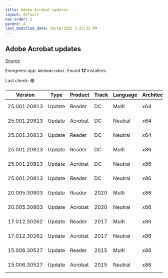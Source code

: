 ```yaml
---
title: Adobe Acrobat updates
layout: default
nav_order: 2
parent: A
last_modified_date: 19/10/2025 1:23:32 PM
---
```


## Adobe Acrobat updates

[Source](https://helpx.adobe.com/au/enterprise/using/deploying-acrobat.html)

Evergreen app: `AdobeAcrobat`. Found **12** installers.

Last check: 🟢

| Version      | Type   | Product | Track | Language | Architecture | URI                                                                                                                                                                                                                      |
| ------------ | ------ | ------- | ----- | -------- | ------------ | ------------------------------------------------------------------------------------------------------------------------------------------------------------------------------------------------------------------------ |
| 25.001.20813 | Update | Reader  | DC    | Multi    | x64          | [https://ardownload2.adobe.com/pub/adobe/acrobat/win/AcrobatDC/2500120813/AcroRdrDCx64Upd2500120813_MUI.msp](https://ardownload2.adobe.com/pub/adobe/acrobat/win/AcrobatDC/2500120813/AcroRdrDCx64Upd2500120813_MUI.msp) |
| 25.001.20813 | Update | Acrobat | DC    | Neutral  | x64          | [https://ardownload2.adobe.com/pub/adobe/acrobat/win/AcrobatDC/2500120813/AcrobatDCx64Upd2500120813.msp](https://ardownload2.adobe.com/pub/adobe/acrobat/win/AcrobatDC/2500120813/AcrobatDCx64Upd2500120813.msp)         |
| 25.001.20813 | Update | Reader  | DC    | Neutral  | x64          | [https://ardownload2.adobe.com/pub/adobe/acrobat/win/AcrobatDC/2500120813/AcroRdrDCx64Upd2500120813.msp](https://ardownload2.adobe.com/pub/adobe/acrobat/win/AcrobatDC/2500120813/AcroRdrDCx64Upd2500120813.msp)         |
| 25.001.20813 | Update | Reader  | DC    | Multi    | x86          | [https://ardownload2.adobe.com/pub/adobe/reader/win/AcrobatDC/2500120813/AcroRdrDCUpd2500120813_MUI.msp](https://ardownload2.adobe.com/pub/adobe/reader/win/AcrobatDC/2500120813/AcroRdrDCUpd2500120813_MUI.msp)         |
| 25.001.20813 | Update | Acrobat | DC    | Neutral  | x86          | [https://ardownload2.adobe.com/pub/adobe/acrobat/win/AcrobatDC/2500120813/AcrobatDCUpd2500120813.msp](https://ardownload2.adobe.com/pub/adobe/acrobat/win/AcrobatDC/2500120813/AcrobatDCUpd2500120813.msp)               |
| 25.001.20813 | Update | Reader  | DC    | Neutral  | x86          | [https://ardownload2.adobe.com/pub/adobe/reader/win/AcrobatDC/2500120813/AcroRdrDCUpd2500120813.msp](https://ardownload2.adobe.com/pub/adobe/reader/win/AcrobatDC/2500120813/AcroRdrDCUpd2500120813.msp)                 |
| 20.005.30803 | Update | Reader  | 2020  | Multi    | x86          | [https://ardownload2.adobe.com/pub/adobe/reader/win/Acrobat2020/2000530803/AcroRdr2020Upd2000530803_MUI.msp](https://ardownload2.adobe.com/pub/adobe/reader/win/Acrobat2020/2000530803/AcroRdr2020Upd2000530803_MUI.msp) |
| 20.005.30803 | Update | Acrobat | 2020  | Neutral  | x86          | [https://ardownload2.adobe.com/pub/adobe/acrobat/win/Acrobat2020/2000530803/Acrobat2020Upd2000530803.msp](https://ardownload2.adobe.com/pub/adobe/acrobat/win/Acrobat2020/2000530803/Acrobat2020Upd2000530803.msp)       |
| 17.012.30262 | Update | Reader  | 2017  | Multi    | x86          | [https://ardownload2.adobe.com/pub/adobe/reader/win/Acrobat2017/1701230262/AcroRdr2017Upd1701230262_MUI.msp](https://ardownload2.adobe.com/pub/adobe/reader/win/Acrobat2017/1701230262/AcroRdr2017Upd1701230262_MUI.msp) |
| 17.012.30262 | Update | Acrobat | 2017  | Neutral  | x86          | [https://ardownload2.adobe.com/pub/adobe/acrobat/win/Acrobat2017/1701230262/Acrobat2017Upd1701230262.msp](https://ardownload2.adobe.com/pub/adobe/acrobat/win/Acrobat2017/1701230262/Acrobat2017Upd1701230262.msp)       |
| 15.006.30527 | Update | Reader  | 2015  | Multi    | x86          | [https://ardownload2.adobe.com/pub/adobe/reader/win/Acrobat2015/1500630527/AcroRdr2015Upd1500630527_MUI.msp](https://ardownload2.adobe.com/pub/adobe/reader/win/Acrobat2015/1500630527/AcroRdr2015Upd1500630527_MUI.msp) |
| 15.006.30527 | Update | Acrobat | 2015  | Neutral  | x86          | [https://ardownload2.adobe.com/pub/adobe/acrobat/win/Acrobat2015/1500630527/Acrobat2015Upd1500630527.msp](https://ardownload2.adobe.com/pub/adobe/acrobat/win/Acrobat2015/1500630527/Acrobat2015Upd1500630527.msp)       |

